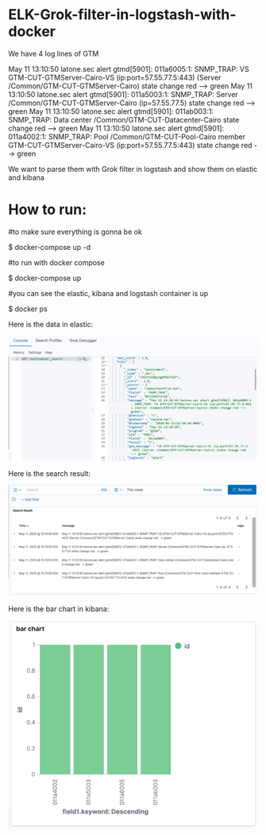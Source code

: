 # ELK-Grok-filter-in-logstash-with-docker

We have 4 log lines of GTM 

May 11 13:10:50 latone.sec alert gtmd[5901]: 011a6005:1: SNMP_TRAP: VS GTM-CUT-GTMServer-Cairo-VS (ip:port=57.55.77.5:443) (Server /Common/GTM-CUT-GTMServer-Cairo) state change red --> green
May 11 13:10:50 latone.sec alert gtmd[5901]: 011a5003:1: SNMP_TRAP: Server /Common/GTM-CUT-GTMServer-Cairo (ip=57.55.77.5) state change red --> green
May 11 13:10:50 latone.sec alert gtmd[5901]: 011ab003:1: SNMP_TRAP: Data center /Common/GTM-CUT-Datacenter-Cairo state change red --> green
May 11 13:10:50 latone.sec alert gtmd[5901]: 011a4002:1: SNMP_TRAP: Pool /Common/GTM-CUT-Pool-Cairo member GTM-CUT-GTMServer-Cairo-VS (ip:port=57.55.77.5:443) state change red --> green



We want to parse them with Grok filter in logstash and show them on elastic and kibana

# How to run:

#to make sure everything is gonna be ok


$ docker-compose up -d



#to run with docker compose



$ docker-compose up 



#you can see the elastic, kibana and logstash container is up


$ docker ps



Here is the data in elastic:

![alt text](https://github.com/RehabAbdelWahab/ELK-Grok-filter-in-logstash-with-docker/blob/master/Kibana%20output/Dev%20Tool.PNG)

Here is the search result:

![alt text](https://github.com/RehabAbdelWahab/ELK-Grok-filter-in-logstash-with-docker/blob/master/Kibana%20output/search.PNG)

Here is the bar chart in kibana:

![alt text](https://github.com/RehabAbdelWahab/ELK-Grok-filter-in-logstash-with-docker/blob/master/Kibana%20output/bar%20chart.PNG)
